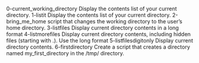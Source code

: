 0-current_working_directory   Display the contents list of your current directory.
1-listit Display the contents list of your current directory.
2-bring_me_home               script that changes the working directory to the user’s home directory.
3-listfiles                   Display current directory contents in a long format
4-listmorefiles               Display current directory contents, including hidden files (starting with .). Use the long format
5-listfilesdigitonly          Display current directory contents.
6-firstdirectory              Create a script that creates a directory named my_first_directory in the /tmp/ directory.
